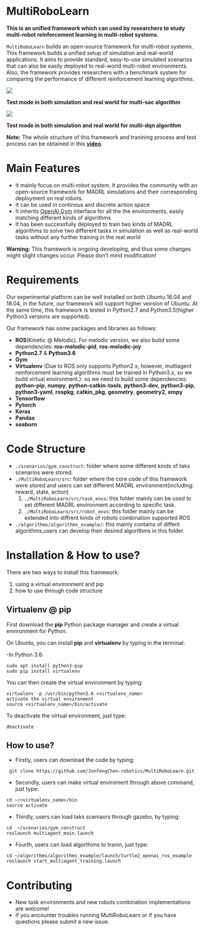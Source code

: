 # MultiRoboLearn
<!-- omit in toc -->
 
**This is an unified framework which can used by researchers to study multi-robot reinforcement learning in multi-robot systems.**

``MultiRoboLearn`` builds an open-source framework for multi-robot systems. This framework builds a unified setup of simulation and real-world applications. It aims to provide standard, easy-to-use simulated scenarios that can also be easily deployed to real-world multi-robot environments. Also, the framework provides researchers with a benchmark system for comparing the performance of different reinforcement learning algorithms. 

![](https://github.com/JunfengChen-robotics/MultiRoboLearn/blob/main/gif/sac.gif) 

**Test mode in both simulation and real world for multi-sac algorithm**


![](https://github.com/JunfengChen-robotics/MultiRoboLearn/blob/main/gif/dqn.gif)

**Test mode in both simulation and real world for multi-dqn algorithm**


**Note:** The whole structure of this framework and tranining process and test process can be obtained in this [**video**](https://github.com/JunfengChen-robotics/MultiRoboLearn/raw/main/MultiRoboLearn.mp4).

# Main Features
- It mainly focus on multi-robot system. It provides the community with an open-source framework for MADRL simulations and their corresponding deployment on real robots. 
- It can be used in continous and discrete action space
- It inherits [OpenAI Gym](https://gym.openai.com) interface for all the the environments, easily matching different kinds of algorithms
- It has been successfully deployed to train two kinds of MADRL algorithms to solve two different tasks in simulation as well as real-world tasks without any further training in  the real world

**Warning:** This framework is ongoing developing,  and thus some changes might slight changes occur. Please don't mind modification!

# Requirements

Our experimental platform can be well installed on both Ubuntu 16.04 and 18.04, in the future, our framework will support higher veirsion of Ubuntu. At the same time, this framework is tested in Python2.7 and Python3.5(higher Python3 versions are supported). 


Our framework has some packages and libraries as follows:
- **ROS**(Kinetic @ Melodic). For melodic version, we also bulid some dependencies:  **ros-melodic-pid**, **ros-melodic-joy**
-  **Python2.7** & **Python3.6**
-  **Gym**
-  **Virtualenv** (Due to ROS only supports Python2.x, however, multiagent reinforcement learning algorithms must be trained in Python3.x, so we build virtual environment.): so we need to build some dependencies:  **python-pip**, **numpy**, **python-catkin-tools**, **python3-dev**, **python3-pip**, **python3-yaml**, **rospkg**, **catkin_pkg**, **geometry**, **geometry2**, **empy** 
-   **Tensorflow**
-   **Pytorch**
-   **Keras**
-   **Pandas**
-   **seaborn**


# Code Structure
- `./scenarios/gym_construct`: folder where some different kinds of taks scenarios were stored.
- `./MultiRoboLearn/src`: folder where the core code of this framework were stored and users can set different MADRL environment(including: reward, state, action)
   1) `./MultiRoboLearn/src/task_envs`: this folder mainly can be used to set different MADRL environment according to specific task.
   2) `./MultiRoboLearn/src/robot_envs`: this folder mainly can be extended into diffrent kinds of robots combination supported ROS
- `./algorithms/algorithms_example/`: this mainly contains of diffent algorithms,users can develop their desired algorithms in this folder.

# Installation & How to use?
There are two ways to install this framework:
   1. using a virtual environment and pip
   2. how to use through code structure

## Virtualenv @ pip
First download the **pip** Python package manager and create a virtual environment for Python.

On Ubuntu, you can install **pip** and **virtualenv** by typing in the terminal:

-In Python 3.6:
```
sudo apt install python3-pip
sudo pip install virtualenv
```
You can then create the virtual environment by typing:

```
virtualenv -p /usr/bin/python3.6 <virtualenv_name>
activate the virtual environment
source <virtualenv_name>/bin/activate
```
To deactivate the virtual environment, just type:
```
deactivate
```

## How to use?
- Firstly, users can download the code by typing:
```
 git clone https://github.com/JunfengChen-robotics/MultiRoboLearn.git
 ```
 
- Secondly, users can make virtual enviroment through above command, just type:

```
cd ~/<virtualenv_name>/bin
source activate
```

- Thirdly, users can load taks sceniaors through gazebo, by typing:
```
cd  ~/scenarios/gym_construct
roslaunch multiagent_main.launch
```

- Fourth, users can load algorthims to tranin, just type:
```
cd ~/algorithms/algorithms_example/launch/turtle2_openai_ros_example
roslaunch start_multiagent_training.launch
```

# Contributing
- New task environments and new robots combination implementations are welcome!
- If you encounter troubles running MultiRoboLearn or if you have questions please submit a new issue.

